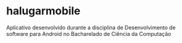 # halugarmobile
Aplicativo desenvolvido durante a disciplina de Desenvolvimento de software para Android no Bacharelado de Ciência da Computação
